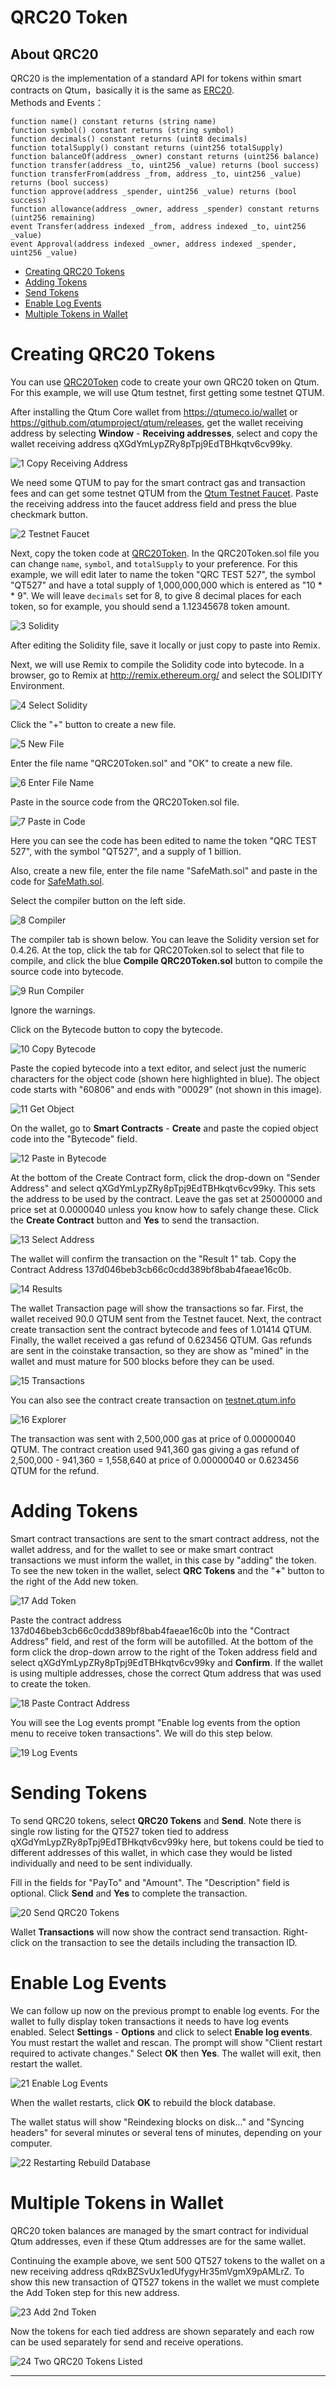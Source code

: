 # QRC20 Token

## About QRC20

QRC20 is the implementation of a standard API for tokens within smart contracts on Qtum，basically it is the same as [ERC20](https://github.com/ethereum/EIPs/blob/master/EIPS/eip-20.md).
<br>
Methods and Events：

```
function name() constant returns (string name)
function symbol() constant returns (string symbol)
function decimals() constant returns (uint8 decimals)
function totalSupply() constant returns (uint256 totalSupply)
function balanceOf(address _owner) constant returns (uint256 balance)
function transfer(address _to, uint256 _value) returns (bool success)
function transferFrom(address _from, address _to, uint256 _value) returns (bool success)
function approve(address _spender, uint256 _value) returns (bool success)
function allowance(address _owner, address _spender) constant returns (uint256 remaining)
event Transfer(address indexed _from, address indexed _to, uint256 _value)
event Approval(address indexed _owner, address indexed _spender, uint256 _value)
```

* [Creating QRC20 Tokens](https://github.com/JB395/Various-Documentation/blob/master/README.md#creating-qrc20-tokens)
* [Adding Tokens](https://github.com/JB395/Various-Documentation/blob/master/README.md#adding-tokens)
* [Send Tokens](https://github.com/JB395/Various-Documentation/blob/master/README.md#send-tokens)
* [Enable Log Events](https://github.com/JB395/Various-Documentation/blob/master/README.md#enable-log-events)
* [Multiple Tokens in Wallet](https://github.com/JB395/Various-Documentation/blob/master/README.md#multiple-tokens-in-wallet)

# Creating QRC20 Tokens

You can use [QRC20Token](https://github.com/qtumproject/QRC20Token) code to create your own QRC20 token on Qtum. For this example, we will use Qtum testnet, first getting some testnet QTUM.

After installing the Qtum Core wallet from https://qtumeco.io/wallet or https://github.com/qtumproject/qtum/releases, get the wallet receiving address by selecting **Window** - **Receiving addresses**, select and copy the wallet receiving address qXGdYmLypZRy8pTpj9EdTBHkqtv6cv99ky.

![1  Copy Receiving Address](https://user-images.githubusercontent.com/29760787/83460974-acf23d80-a435-11ea-9d5f-80b22249003e.jpg)

We need some QTUM to pay for the smart contract gas and transaction fees and can get some testnet QTUM from the [Qtum Testnet Faucet](http://testnet-faucet.qtum.info/). Paste the receiving address into the faucet address field and press the blue checkmark button.

![2  Testnet Faucet](https://user-images.githubusercontent.com/29760787/83460980-b11e5b00-a435-11ea-9892-2b344bdc2611.jpg)

Next, copy the token code at [QRC20Token](https://github.com/qtumproject/QRC20Token). In the QRC20Token.sol file you can change `name`, `symbol`, and `totalSupply` to your preference. For this example, we will edit later to name the token "QRC TEST 527", the symbol "QT527" and have a total supply of 1,000,000,000 which is entered as "10 * * 9". We will leave `decimals` set for 8, to give 8 decimal places for each token, so for example, you should send a 1.12345678 token amount. 

![3  Solidity](https://user-images.githubusercontent.com/29760787/83460987-b380b500-a435-11ea-8a10-c8a070180fc5.jpg)

After editing the Solidity file, save it locally or just copy to paste into Remix.

Next, we will use Remix to compile the Solidity code into bytecode. In a browser, go to Remix at http://remix.ethereum.org/ and select the SOLIDITY Environment.

![4  Select Solidity](https://user-images.githubusercontent.com/29760787/83460993-b67ba580-a435-11ea-8ca0-fd5a39a43a66.jpg)

Click the "+" button to create a new file.

![5  New File](https://user-images.githubusercontent.com/29760787/83460998-ba0f2c80-a435-11ea-9dd2-9e778321e74a.jpg)

Enter the file name "QRC20Token.sol" and "OK" to create a new file. 

![6  Enter File Name](https://user-images.githubusercontent.com/29760787/83461007-bd0a1d00-a435-11ea-868d-45bf6a0470da.jpg)

Paste in the source code from the QRC20Token.sol file.

![7  Paste in Code](https://user-images.githubusercontent.com/29760787/83461013-c0050d80-a435-11ea-84d7-fac39301d0e6.jpg)

Here you can see the code has been edited to name the token "QRC TEST 527", with the symbol "QT527", and a supply of 1 billion.

Also, create a new file, enter the file name "SafeMath.sol" and paste in the code for [SafeMath.sol](https://github.com/qtumproject/QRC20Token/blob/master/SafeMath.sol).
 
Select the compiler button on the left side.
 
![8  Compiler](https://user-images.githubusercontent.com/29760787/83461029-c4312b00-a435-11ea-8655-b99a41a84103.jpg)

The compiler tab is shown below. You can leave the Solidity version set for 0.4.26. At the top, click the tab for QRC20Token.sol to select that file to compile, and click the blue **Compile QRC20Token.sol** button to compile the source code into bytecode.

![9  Run Compiler](https://user-images.githubusercontent.com/29760787/83461047-c72c1b80-a435-11ea-9df4-6dbc3d106327.jpg)

Ignore the warnings.

Click on the Bytecode button to copy the bytecode.

![10  Copy Bytecode](https://user-images.githubusercontent.com/29760787/83461057-cabfa280-a435-11ea-9cad-c02cb59b1b94.jpg)

Paste the copied bytecode into a text editor, and select just the numeric characters for the object code (shown here highlighted in blue). The object code starts with "60806" and ends with "00029" (not shown in this image).

![11  Get Object](https://user-images.githubusercontent.com/29760787/83461066-cdba9300-a435-11ea-953c-6dacb3b8fdf8.jpg)

On the wallet, go to **Smart Contracts** - **Create** and paste the copied object code into the "Bytecode" field.

![12  Paste in Bytecode](https://user-images.githubusercontent.com/29760787/83461070-d01ced00-a435-11ea-8a75-b11427e66f42.jpg)

At the bottom of the Create Contract form, click the drop-down on "Sender Address" and select qXGdYmLypZRy8pTpj9EdTBHkqtv6cv99ky. This sets the address to be used by the contract. Leave the gas set at 25000000 and price set at 0.0000040 unless you know how to safely change these. Click the **Create Contract** button and **Yes** to send the transaction. 

![13  Select Address](https://user-images.githubusercontent.com/29760787/83461072-d27f4700-a435-11ea-9ce2-8bb9f5248f8a.jpg)

The wallet will confirm the transaction on the "Result 1" tab. Copy the Contract Address 137d046beb3cb66c0cdd389bf8bab4faeae16c0b.

![14  Results](https://user-images.githubusercontent.com/29760787/83461083-d7dc9180-a435-11ea-80f1-f3dbe66de36a.jpg)

The wallet Transaction page will show the transactions so far. First, the wallet received 90.0 QTUM sent from the Testnet faucet. Next, the contract create transaction sent the contract bytecode and fees of 1.01414 QTUM. Finally, the wallet received a gas refund of 0.623456 QTUM. Gas refunds are sent in the coinstake transaction, so they are show as "mined" in the wallet and must mature for 500 blocks before they can be used. 

![15  Transactions](https://user-images.githubusercontent.com/29760787/83461085-da3eeb80-a435-11ea-8259-e1a6165cd22b.jpg)

You can also see the contract create transaction on [testnet.qtum.info](https://testnet.qtum.info/tx/0db7a5f38c1959d473405165bf842dcf726c9b79615b0b294514cb44e53fb801)

![16  Explorer](https://user-images.githubusercontent.com/29760787/83461088-dca14580-a435-11ea-94c6-f6fd9c3eaf01.jpg)

The transaction was sent with 2,500,000 gas at price of 0.00000040 QTUM. The contract creation used 941,360 gas giving a gas refund of 2,500,000 - 941,360 = 1,558,640 at price of 0.00000040 or 0.623456 QTUM for the refund. 

# Adding Tokens

Smart contract transactions are sent to the smart contract address, not the wallet address, and for the wallet to see or make smart contract transactions we must inform the wallet, in this case by "adding" the token. To see the new token in the wallet, select **QRC Tokens** and the "**+**" button to the right of the Add new token.

![17  Add Token](https://user-images.githubusercontent.com/29760787/83461094-e034cc80-a435-11ea-84f9-79e01860fc9f.jpg)

Paste the contract address 137d046beb3cb66c0cdd389bf8bab4faeae16c0b into the "Contract Address" field, and rest of the form will be autofilled. At the bottom of the form click the drop-down arrow to the right of the Token address field and select qXGdYmLypZRy8pTpj9EdTBHkqtv6cv99ky and **Confirm**. If the wallet is using multiple addresses, chose the correct Qtum address that was used to create the token.

![18  Paste Contract Address](https://user-images.githubusercontent.com/29760787/83461105-e3c85380-a435-11ea-8e0f-680bc1d8a175.jpg)

You will see the Log events prompt "Enable log events from the option menu to receive token transactions". We will do this step below.

![19  Log Events](https://user-images.githubusercontent.com/29760787/83461112-e75bda80-a435-11ea-9acb-e8a68a6d7a28.jpg)

# Sending Tokens

To send QRC20 tokens, select **QRC20 Tokens** and **Send**. Note there is single row listing for the QT527 token tied to address qXGdYmLypZRy8pTpj9EdTBHkqtv6cv99ky here, but tokens could be tied to different addresses of this wallet, in which case they would be listed individually and need to be sent individually.

Fill in the fields for "PayTo" and "Amount". The "Description" field is optional. Click **Send** and **Yes** to complete the transaction.

![20  Send QRC20 Tokens](https://user-images.githubusercontent.com/29760787/83461124-eaef6180-a435-11ea-9c19-828ce6237e90.jpg)

Wallet **Transactions** will now show the contract send transaction. Right-click on the transaction to see the details including the transaction ID.

# Enable Log Events

We can follow up now on the previous prompt to enable log events. For the wallet to fully display token transactions it needs to have log events enabled. Select **Settings** - **Options** and click to select **Enable log events**. You must restart the wallet and rescan. The prompt will show "Client restart required to activate changes." Select **OK** then **Yes**. The wallet will exit, then restart the wallet. 

![21  Enable Log Events](https://user-images.githubusercontent.com/29760787/83461137-edea5200-a435-11ea-94f1-e1e6865ad27c.jpg)

When the wallet restarts, click **OK** to rebuild the block database. 

The wallet status will show "Reindexing blocks on disk..." and "Syncing headers" for several minutes or several tens of minutes, depending on your computer. 

![22  Restarting Rebuild Database](https://user-images.githubusercontent.com/29760787/83461141-f04cac00-a435-11ea-8059-ed8939ddb339.jpg)

# Multiple Tokens in Wallet

QRC20 token balances are managed by the smart contract for individual Qtum addresses, even if these Qtum addresses are for the same wallet.

Continuing the example above, we sent 500 QT527 tokens to the wallet on a new receiving address qRdxBZSvUx1edUfygyHr35mVgmX9pAMLrZ. To show this new transaction of QT527 tokens in the wallet we must complete the Add Token step for this new address.

![23  Add 2nd Token](https://user-images.githubusercontent.com/29760787/83461152-f2af0600-a435-11ea-9d6a-5daae2e2a33c.jpg)

Now the tokens for each tied address are shown separately and each row can be used separately for send and receive operations.

![24  Two QRC20 Tokens Listed](https://user-images.githubusercontent.com/29760787/83461156-f6db2380-a435-11ea-9047-fbe52dcd9106.jpg)

***
